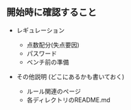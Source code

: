 ## 開始時に確認すること

- レギュレーション
  - 点数配分(失点要因)
  - パスワード
  - ベンチ前の準備

- その他説明 (どこにあるかも書いておく)
  - ルール関連のページ
  - 各ディレクトリのREADME.md


